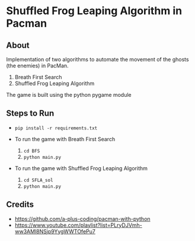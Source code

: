 # Shuffled Frog Leaping Algorithm in Pacman

## About
Implementation of two algorithms to automate the movement of the ghosts (the enemies) in PacMan.
1. Breath First Search
2. Shuffled Frog Leaping Algorithm

The game is built using the python pygame module

## Steps to Run

* `pip install -r requirements.txt`
* To run the game with Breath First Search

  1. `cd BFS`
  2. `python main.py`

* To run the game with Shuffled Frog Leaping Algorithm
  1. `cd SFLA_sol`
  2. `python main.py`

## Credits

* https://github.com/a-plus-coding/pacman-with-python
* https://www.youtube.com/playlist?list=PLryDJVmh-ww3AMl8NSjp9YygWWTOfePu7
